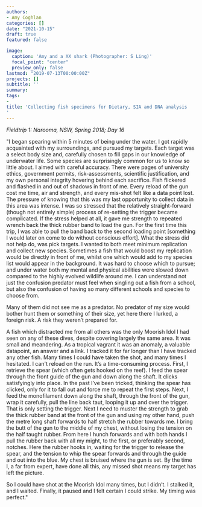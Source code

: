 ```yaml
---
authors:
- Amy Coghlan
categories: []
date: "2021-10-15"
draft: true
featured: false

image:
  caption: 'Amy and a XX shark (Photographer: S Ling)'
  focal_point: "center"
  preview_only: false
lastmod: "2019-07-13T00:00:00Z"
projects: []
subtitle: ''
summary: 
tags:
- 
title: 'Collecting fish specimens for Dietary, SIA and DNA analysis
'
---
```


*Fieldtrip 1: Narooma, NSW, Spring 2018; Day 16*

"I began spearing within 5 minutes of being under the water. I got rapidly acquainted with my surroundings, and pursued my targets. Each target was a select body size and, carefully chosen to fill gaps in our knowledge of underwater life. Some species are surprisingly common for us to know so little about. I aimed with careful accuracy. There were pages of university ethics, government permits, risk-assessments, scientific justification, and my own personal integrity hovering behind each sacrifice. Fish flickered and flashed in and out of shadows in front of me. Every reload of the gun cost me time, air and strength, and every mis-shot felt like a data point lost. The pressure of knowing that this was my last opportunity to collect data in this area was intense. I was so stressed that the relatively straight-forward (though not entirely simple) process of re-setting the trigger became complicated. If the stress helped at all, it gave me strength to repeated wrench back the thick rubber band to load the gun. For the first time this trip, I was able to pull the band back to the second loading point [something I would later on come to do without conscious effort]. 
What the stress did not help do, was pick targets. I wanted to both meet minimum replication and collect new species. Sometimes a fish that would boost my replication would be directly in front of me, whilst one which would add to my species list would appear in the background. It was hard to choose which to pursue; and under water both my mental and physical abilities were slowed down compared to the highly evolved wildlife around me. I can understand not just the confusion predator must feel when singling out a fish from a school, but also the confusion of having so many different schools and species to choose from.

Many of them did not see me as a predator. No predator of my size would bother hunt them or something of their size, yet here there I lurked, a foreign risk. A risk they weren’t prepared for.

A fish which distracted me from all others was the only Moorish Idol I had seen on any of these dives, despite covering largely the same area. It was small and meandering. As a tropical vagrant it was an anomaly, a valuable datapoint, an answer and a link. I tracked it for far longer than I have tracked any other fish. Many times I could have taken the shot, and many times I hesitated. I can't reload on the run. It’s a time-consuming process. First, I retrieve the spear (which often gets hooked on the reef). I feed the spear through the front guide of the gun and down along the shaft. It clicks satisfyingly into place. In the past I’ve been tricked, thinking the spear has clicked, only for it to fall out and force me to repeat the first steps. Next, I feed the monofilament down along the shaft, through the front of the gun, wrap it carefully, pull the line back taut, looping it up and over the trigger. That is only setting the trigger. Next I need to muster the strength to grab the thick rubber band at the front of the gun and using my other hand, push the metre long shaft forwards to half stretch the rubber towards me. I bring the butt of the gun to the middle of my chest, without losing the tension on the half taught rubber. From here I hunch forwards and with both hands I pull the rubber back with all my might, to the first, or preferably second, notches. Here the rubber hooks in, waiting for the trigger to release the spear, and the tension to whip the spear forwards and through the guide and out into the blue. My chest is bruised where the gun is set. By the time I, a far from expert, have done all this, any missed shot means my target has left the picture. 

So I could have shot at the Moorish Idol many times, but I didn’t. I stalked it, and I waited. Finally, it paused and I felt certain I could strike. My timing was perfect."

